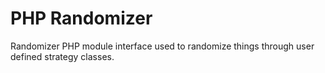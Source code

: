 
PHP Randomizer
==============

Randomizer PHP module interface used to randomize things through user defined strategy classes.